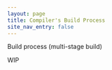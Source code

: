 ```yaml
---
layout: page
title: Compiler's Build Process
site_nav_entry: false
---
```



Build process (multi-stage build)

WIP